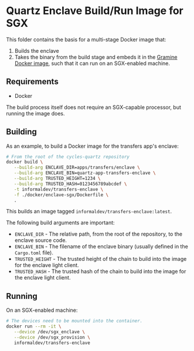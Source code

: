 # Quartz Enclave Build/Run Image for SGX

This folder contains the basis for a multi-stage Docker image that:

1. Builds the enclave
2. Takes the binary from the build stage and embeds it in the [Gramine Docker
   image][gramine-docker], such that it can run on an SGX-enabled machine.

## Requirements

- Docker

The build process itself does not require an SGX-capable processor, but running
the image does.

## Building

As an example, to build a Docker image for the transfers app's enclave:

```bash
# From the root of the cycles-quartz repository
docker build \
   --build-arg ENCLAVE_DIR=apps/transfers/enclave \
   --build-arg ENCLAVE_BIN=quartz-app-transfers-enclave \
   --build-arg TRUSTED_HEIGHT=1234 \
   --build-arg TRUSTED_HASH=0123456789abcdef \
   -t informaldev/transfers-enclave \
   -f ./docker/enclave-sgx/Dockerfile \
   .
```

This builds an image tagged `informaldev/transfers-enclave:latest`.

The following build arguments are important:

- `ENCLAVE_DIR` - The relative path, from the root of the repository, to the
  enclave source code.
- `ENCLAVE_BIN` - The filename of the enclave binary (usually defined in the
  `Cargo.toml` file).
- `TRUSTED_HEIGHT` - The trusted height of the chain to build into the image for
  the enclave light client.
- `TRUSTED_HASH` - The trusted hash of the chain to build into the image for the
  enclave light client.

## Running

On an SGX-enabled machine:

```bash
# The devices need to be mounted into the container.
docker run --rm -it \
   --device /dev/sgx_enclave \
   --device /dev/sgx_provision \
   informaldev/transfers-enclave
```

[gramine-docker]: https://hub.docker.com/r/gramineproject/gramine
